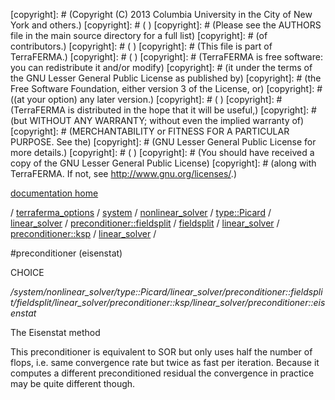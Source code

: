 [copyright]: # (Copyright (C) 2013 Columbia University in the City of New York and others.)
[copyright]: # ( )
[copyright]: # (Please see the AUTHORS file in the main source directory for a full list)
[copyright]: # (of contributors.)
[copyright]: # ( )
[copyright]: # (This file is part of TerraFERMA.)
[copyright]: # ( )
[copyright]: # (TerraFERMA is free software: you can redistribute it and/or modify)
[copyright]: # (it under the terms of the GNU Lesser General Public License as published by)
[copyright]: # (the Free Software Foundation, either version 3 of the License, or)
[copyright]: # ((at your option) any later version.)
[copyright]: # ( )
[copyright]: # (TerraFERMA is distributed in the hope that it will be useful,)
[copyright]: # (but WITHOUT ANY WARRANTY; without even the implied warranty of)
[copyright]: # (MERCHANTABILITY or FITNESS FOR A PARTICULAR PURPOSE. See the)
[copyright]: # (GNU Lesser General Public License for more details.)
[copyright]: # ( )
[copyright]: # (You should have received a copy of the GNU Lesser General Public License)
[copyright]: # (along with TerraFERMA. If not, see <http://www.gnu.org/licenses/>.)

[documentation home](Documentation)

/ [terraferma_options](../../../../../../../../../../terraferma_options.md) / [system](../../../../../../../../../system.md) / [nonlinear_solver](../../../../../../../../nonlinear_solver.md) / [type::Picard](../../../../../../../type__Picard.md) / [linear_solver](../../../../../../linear_solver.md) / [preconditioner::fieldsplit](../../../../../preconditioner__fieldsplit.md) / [fieldsplit](../../../../fieldsplit.md) / [linear_solver](../../../linear_solver.md) / [preconditioner::ksp](../../preconditioner__ksp.md) / [linear_solver](../linear_solver.md) /

#preconditioner (eisenstat)

CHOICE 

*/system/nonlinear_solver/type::Picard/linear_solver/preconditioner::fieldsplit/fieldsplit/linear_solver/preconditioner::ksp/linear_solver/preconditioner::eisenstat*

The Eisenstat method

This preconditioner is equivalent to SOR but only uses
half the number of flops,
i.e. same convergence rate but twice as fast per
iteration. Because it computes
a different preconditioned residual the convergence in
practice may be quite different though.

[autogenerated]: # (This file was automatically generated from the schema file:/home/cwilson/repos/github/TerraFERMA/TerraFERMA/buckettools/schemas/solvers.rng.)

